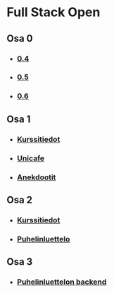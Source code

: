 # Full Stack Open
## Osa 0
* ### [0.4](https://github.com/Mimi-ctrl/FullStack-2022/blob/main/osa0/0.4.md)
* ### [0.5](https://github.com/Mimi-ctrl/FullStack-2022/blob/main/osa0/0.5.md)
* ### [0.6](https://github.com/Mimi-ctrl/FullStack-2022/blob/main/osa0/0.6.md)
## Osa 1
* ### [Kurssitiedot](https://github.com/Mimi-ctrl/FullStack_2022-2023/tree/main/osa1/kurssitiedot)
* ### [Unicafe](https://github.com/Mimi-ctrl/FullStack_2022-2023/tree/main/osa1/unicafe)
* ### [Anekdootit](https://github.com/Mimi-ctrl/FullStack_2022-2023/tree/main/osa1/anekdootit)
## Osa 2
* ### [Kurssitiedot](https://github.com/Mimi-ctrl/FullStack_2022-2023/tree/main/osa2/kurssitiedot)
* ### [Puhelinluettelo](https://github.com/Mimi-ctrl/FullStack_2022-2023/tree/main/osa2/puhelinluettelo)
## Osa 3
* ### [Puhelinluettelon backend](https://github.com/Mimi-ctrl/FullStack_osa3)
